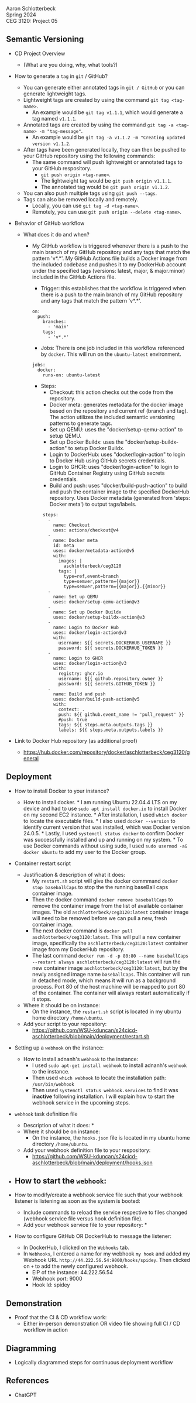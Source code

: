 Aaron Schlotterbeck  
Spring 2024  
CEG 3120: Project 05  

## Semantic Versioning  

* CD Project Overview
    - (What are you doing, why, what tools?)

* How to generate a `tag` in `git` / GitHub?
    - You can generate either annotated tags in `git / GitHub` or you can generate lightweight tags.
    - Lightweight tags are created by using the command `git tag <tag-name>`.
        * An example would be `git tag v1.1.1`, which would generate a tag named `v1.1.1`.
    - Annotated tags are created by using the command `git tag -a <tag-name> -m "tag-message"`.
        * An example would be `git tag -a v1.1.2 -m "Creating updated version v1.1.2`.
    - After tags have been generated locally, they can then be pushed to your GitHub repository using the following commands:
        * The same command will push lightweight or annotated tags to your GitHub respository.
            - `git push origin <tag-name>`.
            - The lightweight tag would be `git push origin v1.1.1`.
            - The annotated tag would be `git push origin v1.1.2`.
    - You can also push multiple tags using `git push --tags`.
    - Tags can also be removed locally and remotely.
        * Locally, you can use `git tag -d <tag-name>`.
        * Remotely, you can use `git push origin --delete <tag-name>`.  

* Behavior of GitHub workflow
    - What does it do and when?
        * My GitHub workflow is triggered whenever there is a push to the main branch of my GitHub repository and any tags that match the pattern 'v*.*'. My GitHub Actions file builds a Docker image from the included codebase and pushes it to my DockerHub account under the specified tags (versions: latest, major, & major.minor) included in the GitHub Actions file.  

			- Trigger: this establishes that the workflow is triggered when there is a push to the main branch of my GitHub repository and any tags that match the pattern 'v*.*'.
			```
			on:
			  push:
			    branches:
			      - 'main'
                tags:
                  - 'v*.*'
            ```
            - Jobs: There is one job included in this workflow referenced by `docker`. This will run on the `ubuntu-latest` environment.
            ```
            jobs:
			  docker:
			    runs-on: ubuntu-latest
            ```
            - Steps:
				* Checkout: this action checks out the code from the repository.
                * Docker meta: generates metadata for the docker image based on the repository and current ref (branch and tag). The action utilizes the included semantic versioning patterns to generate tags.
                * Set up QEMU: uses the "docker/setup-qemu-action" to setup QEMU.
				* Set up Docker Buildx: uses the "docker/setup-buildx-action" to setup Docker Buildx.
				* Login to DockerHub: uses "docker/login-action" to login to Docker Hub using GitHub secrets credentials.
                * Login to GHCR: uses "docker/login-action" to login to GitHub Container Registry using GitHub secrets credentials.
				* Build and push: uses "docker/build-push-action" to build and push the container image to the specified DockerHub repository. Uses Docker metadata (generated from 'steps: Docker meta') to output tags/labels.
			```
                steps:
                  -
                    name: Checkout
                    uses: actions/checkout@v4
                  -
                    name: Docker meta
                    id: meta
                    uses: docker/metadata-action@v5
                    with:
                      images: |
                        aschlotterbeck/ceg3120
                      tags: |
                        type=ref,event=branch
                        type=semver,pattern={{major}}
                        type=semver,pattern={{major}}.{{minor}}
                  -
                    name: Set up QEMU
                    uses: docker/setup-qemu-action@v3
                  -
                    name: Set up Docker Buildx
                    uses: docker/setup-buildx-action@v3
                  -
                    name: Login to Docker Hub
                    uses: docker/login-action@v3
                    with:
                      username: ${{ secrets.DOCKERHUB_USERNAME }}
                      password: ${{ secrets.DOCKERHUB_TOKEN }}
                  -
                    name: Login to GHCR
                    uses: docker/login-action@v3
                    with:
                      registry: ghcr.io
                      username: ${{ github.repository_owner }}
                      password: ${{ secrets.GITHUB_TOKEN }}
                  -
                    name: Build and push
                    uses: docker/build-push-action@v5
                    with:
                      context: .
                      push: ${{ github.event_name != 'pull_request' }}
                      #push: true
                      tags: ${{ steps.meta.outputs.tags }}
                      labels: ${{ steps.meta.outputs.labels }}
            ```

* Link to Docker Hub repository (as additional proof)  
  - https://hub.docker.com/repository/docker/aschlotterbeck/ceg3120/general  

## Deployment  

* How to install Docker to your instance?  
  - How to install docker.
		* I am running Ubuntu 22.04.4 LTS on my device and had to use `sudo apt install docker.io` to install Docker on my second EC2 instance.
		* After installation, I used `which docker` to locate the executable files.
		* I also used `docker --version` to identify current version that was installed, which was Docker version 24.0.5.
		* Lastly, I used `systemctl status docker` to confirm Docker was successfully installed and up and running on my system.
		* To use Docker commands without using sudo, I used `sudo usermod -aG docker ubuntu` to add my user to the Docker group.  

* Container restart script
  - Justification & description of what it does:
    * My `restart.sh` script will give the docker commmand `docker stop baseballCaps` to stop the the running baseBall caps container image.
    * Then the docker command `docker remove baseballCaps` to remove the container image from the list of available container images. The old `aschlotterbeck/ceg3120:latest` container image will need to be removed before we can pull a new, fresh container image.
    * The next docker command is `docker pull aschlotterbeck/ceg3120:latest`. This will pull a new container image, specifically the `aschlotterbeck/ceg3120:latest` container image from my DockerHub repository.
    * The last command `docker run -d -p 80:80 --name baseballCaps --restart always aschlotterbeck/ceg3120:latest` will run the new container image `aschlotterbeck/ceg3120:latest`, but by the newly assigned image name `baseballCaps`. This container will run in detached mode, which means it will run as a background process. Port 80 of the host machine will be mapped to port 80 of the container. The container will always restart automatically if it stops.
  - Where it should be on instance:
    * On the instance, the `restart.sh` script is located in my ubuntu home directory `/home/ubuntu`.
  - Add your script to your repository:
    * https://github.com/WSU-kduncan/s24cicd-aschlotterbeck/blob/main/deployment/restart.sh  

* Setting up a `webhook` on the instance:
  - How to install adnanh's `webhook` to the instance:
    * I used `sudo apt-get install webhook` to install adnanh's `webhook` to the instance.
    * Then used `which webhook` to locate the installation path: `/usr/bin/webhook`
    * Then used `systemctl status webhook.services` to find it was __inactive__ following installation. I will explain how to start the webhook service in the upcoming steps.  

* `webhook` task definition file
  - Description of what it does:
    * 
  - Where it should be on instance:
    * On the instance, the `hooks.json` file is located in my ubuntu home directory `/home/ubuntu`.
  - Add your webhook definition file to your respository:
    * https://github.com/WSU-kduncan/s24cicd-aschlotterbeck/blob/main/deployment/hooks.json  

* How to start the `webhook`:
  -

* How to modify/create a webhook service file such that your webhook listener is listening as soon as the system is booted:
  - Include commands to reload the service respective to files changed (webhook service file versus hook definition file).
  - Add your webhook service file to your repository:
    * 

* How to configure GitHub OR DockerHub to message the listener:
  - In DockerHub, I clicked on the `Webhooks` tab.
  - In `Webhooks`, I entered a name for my webhook `my hook` and added my Webhook URL `http://44.222.56.54:9000/hooks/spidey`. Then clicked on `+` to add the newly configured webhook.
    * EIP of the instance: 44.222.56.54
    * Webhook port: 9000
    * Hook Id: spidey  

## Demonstration  

* Proof that the CI & CD workflow work:
  - Either in-person demonstration OR video file showing full CI / CD workflow in action  

## Diagramming  

* Logically diagrammed steps for continuous deployment workflow  

## References  
* ChatGPT

